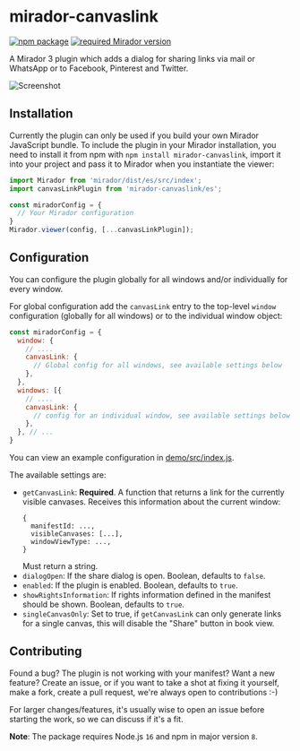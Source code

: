 # mirador-canvaslink

[![npm package][npm-badge]][npm]
[![required Mirador version][mirador-badge]][mirador]

A Mirador 3 plugin which adds a dialog for sharing links via mail or WhatsApp or to Facebook, Pinterest and Twitter.

![Screenshot][screenshot]

## Installation

Currently the plugin can only be used if you build your own Mirador JavaScript bundle.
To include the plugin in your Mirador installation, you need to install it
from npm with `npm install mirador-canvaslink`, import it into your project
and pass it to Mirador when you instantiate the viewer:

```javascript
import Mirador from 'mirador/dist/es/src/index';
import canvasLinkPlugin from 'mirador-canvaslink/es';

const miradorConfig = {
  // Your Mirador configuration
}
Mirador.viewer(config, [...canvasLinkPlugin]);
```

## Configuration

You can configure the plugin globally for all windows and/or individually for
every window.

For global configuration add the `canvasLink` entry to the top-level
`window` configuration (globally for all windows) or to the individual window
object:

```javascript
const miradorConfig = {
  window: {
    // ....
    canvasLink: {
      // Global config for all windows, see available settings below
    },
  },
  windows: [{
    // ....
    canvasLink: {
      // config for an individual window, see available settings below
    },
  }, // ...
}
```

You can view an example configuration in [demo/src/index.js][demo-cfg].

The available settings are:

- `getCanvasLink`: **Required**. A function that returns a link for the currently visible canvases.
  Receives this information about the current window:
  ```
  {
    manifestId: ...,
    visibleCanvases: [...],
    windowViewType: ...,
  }
  ```
  Must return a string.
- `dialogOpen`: If the share dialog is open. Boolean, defaults to `false`.
- `enabled`: If the plugin is enabled. Boolean, defaults to `true`.
- `showRightsInformation`: If rights information defined in the manifest should be shown. Boolean, defaults to `true`.
- `singleCanvasOnly`: Set to true, if `getCanvasLink` can only generate links for a single canvas, this will
  disable the "Share" button in book view.

## Contributing

Found a bug? The plugin is not working with your manifest? Want a new
feature? Create an issue, or if you want to take a shot at fixing it
yourself, make a fork, create a pull request, we're always open to
contributions :-)

For larger changes/features, it's usually wise to open an issue before
starting the work, so we can discuss if it's a fit.

**Note**: The package requires Node.js `16` and npm in major version `8`.

[demo-cfg]: https://github.com/dbmdz/mirador-canvaslink/blob/main/demo/src/index.js#L5-L38
[mirador]: https://github.com/ProjectMirador/mirador/releases/tag/v3.3.0
[mirador-badge]: https://img.shields.io/badge/Mirador-%E2%89%A53.3.0-blueviolet
[npm]: https://www.npmjs.org/package/mirador-canvaslink
[npm-badge]: https://img.shields.io/npm/v/mirador-canvaslink.png?style=flat-square
[screenshot]: .docassets/screenshot.png
